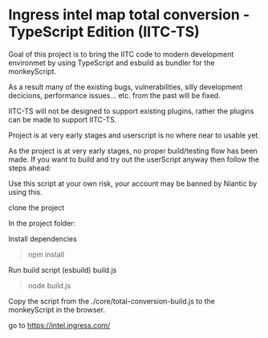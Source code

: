 Ingress intel map total conversion - TypeScript Edition (IITC-TS)
=====================================

Goal of this project is to bring the IITC code to modern development environmet by using TypeScript and esbuild as bundler for the monkeyScript.

As a result many of the existing bugs, vulnerabilities, silly development decicions, performance issues... etc. from the past will be fixed.

IITC-TS will not be designed to support existing plugins, rather the plugins can be made to support IITC-TS.

Project is at very early stages and userscript is no where near to usable yet.

As the project is at very early stages, no proper build/testing flow has been made.
If you want to build and try out the userScript anyway then follow the steps ahead:

Use this script at your own risk, your account may be banned by Niantic by using this.

clone the project

In the project folder:

Install dependencies
>npm install

Run build script (esbuild) build.js
>node build.js

Copy the script from the ./core/total-conversion-build.js to the monkeyScript in the browser.

go to https://intel.ingress.com/

